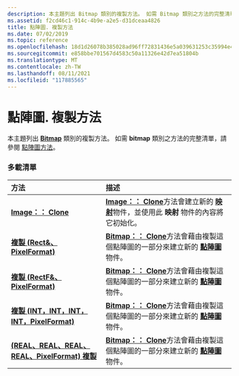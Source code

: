 ```yaml
---
description: 本主題列出 Bitmap 類別的複製方法。 如需 Bitmap 類別之方法的完整清單，請參閱點陣圖方法。
ms.assetid: f2cd46c1-914c-4b9e-a2e5-d31dceaa4826
title: 點陣圖. 複製方法
ms.date: 07/02/2019
ms.topic: reference
ms.openlocfilehash: 18d1d26078b385028ad96ff72831436e5a039631253c35994e43fbd8ee00e5d7
ms.sourcegitcommit: e858bbe701567d4583c50a11326e42d7ea51804b
ms.translationtype: MT
ms.contentlocale: zh-TW
ms.lasthandoff: 08/11/2021
ms.locfileid: "117885565"
---
```

# <a name="bitmapclone-methods"></a>點陣圖. 複製方法

本主題列出 [**Bitmap**](/windows/win32/api/gdiplusheaders/nl-gdiplusheaders-bitmap) 類別的複製方法。 如需 **bitmap** 類別之方法的完整清單，請參閱 [點陣圖方法](-gdiplus-class-bitmap-methods.md)。

### <a name="overload-list"></a>多載清單



| 方法                                                                                                                                 | 描述                                                                                                                                                                                                                                 |
|:---------------------------------------------------------------------------------------------------------------------------------------|:--------------------------------------------------------------------------------------------------------------------------------------------------------------------------------------------------------------------------------------------|
| [**Image：： Clone**](/windows/win32/api/gdiplusheaders/nf-gdiplusheaders-image-clone)                                                                                    | [**Image：： Clone**](/windows/win32/api/gdiplusheaders/nf-gdiplusheaders-image-clone)方法會建立新的 [**映射**](/windows/win32/api/gdiplusheaders/nl-gdiplusheaders-image)物件，並使用此 **映射** 物件的內容將它初始化。<br/>                                   |
| [**複製 (Rect&、PixelFormat)**](/previous-versions//ms536302(v=vs.85))                                          | [**Bitmap：： Clone**](/previous-versions//ms536302(v=vs.85))方法會藉由複製這個點陣圖的一部分來建立新的 [**點陣圖**](/windows/win32/api/gdiplusheaders/nl-gdiplusheaders-bitmap)物件。<br/>                            |
| [**複製 (RectF&、PixelFormat)**](/windows/win32/api/gdiplusheaders/nf-gdiplusheaders-bitmap-clone(inconstrectf__inpixelformat))                                        | [**Bitmap：： Clone**](/windows/win32/api/gdiplusheaders/nf-gdiplusheaders-bitmap-clone(inconstrectf__inpixelformat))方法會藉由複製這個點陣圖的一部分來建立新的 [**點陣圖**](/windows/win32/api/gdiplusheaders/nl-gdiplusheaders-bitmap)物件。<br/>                           |
| [**複製 (INT，INT，INT，INT，PixelFormat)**](/windows/win32/api/gdiplusheaders/nf-gdiplusheaders-bitmap-clone(inint_inint_inint_inint_inpixelformat))         | [**Bitmap：： Clone**](/windows/win32/api/gdiplusheaders/nf-gdiplusheaders-bitmap-clone(inint_inint_inint_inint_inpixelformat))方法會藉由複製這個點陣圖的一部分來建立新的 [**點陣圖**](/windows/win32/api/gdiplusheaders/nl-gdiplusheaders-bitmap)物件。<br/>     |
| [**(REAL、REAL、REAL、REAL、PixelFormat) 複製**](/windows/win32/api/gdiplusheaders/nf-gdiplusheaders-bitmap-clone(inreal_inreal_inreal_inreal_inpixelformat)) | [**Bitmap：： Clone**](/windows/win32/api/gdiplusheaders/nf-gdiplusheaders-bitmap-clone(inreal_inreal_inreal_inreal_inpixelformat))方法會藉由複製這個點陣圖的一部分來建立新的 [**點陣圖**](/windows/win32/api/gdiplusheaders/nl-gdiplusheaders-bitmap)物件。<br/> |



 

 
